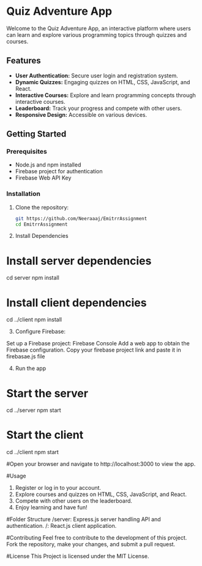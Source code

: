# Quiz Adventure App

Welcome to the Quiz Adventure App, an interactive platform where users can learn and explore various programming topics through quizzes and courses.

## Features

- **User Authentication:** Secure user login and registration system.
- **Dynamic Quizzes:** Engaging quizzes on HTML, CSS, JavaScript, and React.
- **Interactive Courses:** Explore and learn programming concepts through interactive courses.
- **Leaderboard:** Track your progress and compete with other users.
- **Responsive Design:** Accessible on various devices.

## Getting Started

### Prerequisites

- Node.js and npm installed
- Firebase project for authentication
- Firebase Web API Key

### Installation

1. Clone the repository:
   ```bash
   git https://github.com/Neeraaaj/EmitrrAssignment
   cd EmitrrAssignment

2. Install Dependencies
# Install server dependencies
cd server
npm install

# Install client dependencies
cd ../client
npm install

3. Configure Firebase:

Set up a Firebase project: Firebase Console
Add a web app to obtain the Firebase configuration.
Copy your firebase project link and paste it in firebasae.js file

4. Run the app

# Start the server
cd ../server
npm start

# Start the client
cd ../client
npm start

#Open your browser and navigate to http://localhost:3000 to view the app.

#Usage
1. Register or log in to your account.
2. Explore courses and quizzes on HTML, CSS, JavaScript, and React.
3. Compete with other users on the leaderboard.
4. Enjoy learning and have fun!

#Folder Structure
/server: Express.js server handling API and authentication.
/: React.js client application.

#Contributing
Feel free to contribute to the development of this project. Fork the repository, make your changes, and submit a pull request.

#License
This Project is licensed under the MIT License.

